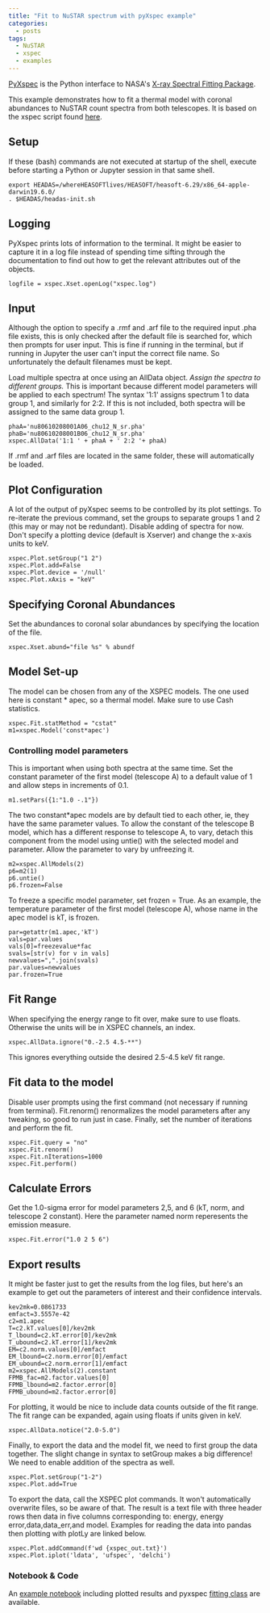 ```yaml
---
title: "Fit to NuSTAR spectrum with pyXspec example"
categories:
  - posts
tags:
  - NuSTAR
  - xspec
  - examples
---
```


[PyXspec](https://heasarc.gsfc.nasa.gov/xanadu/xspec/python/html/index.html#) is the Python interface to NASA's [X-ray Spectral Fitting Package](https://heasarc.gsfc.nasa.gov/xanadu/xspec/).

This example demonstrates how to fit a thermal model with coronal abundances to NuSTAR count spectra from both telescopes. It is based on the xspec script found [here](https://github.com/ianan/nustar_sac/blob/master/xspec/apec1fit_fpm2_cstat.xcm).

## Setup

If these (bash) commands are not executed at startup of the shell, execute before starting a Python or Jupyter session in that same shell.

    export HEADAS=/whereHEASOFTlives/HEASOFT/heasoft-6.29/x86_64-apple-darwin19.6.0/
    . $HEADAS/headas-init.sh
    
## Logging

PyXspec prints lots of information to the terminal. It might be easier to capture it in a log file instead of spending time sifting through the documentation to find out how to get the relevant attributes out of the objects.

    logfile = xspec.Xset.openLog("xspec.log")
    
## Input

Although the option to specify a .rmf and .arf file to the required input .pha file exists, this is only checked after the default file is searched for, which then prompts for user input. This is fine if running in the terminal, but if running in Jupyter the user can't input the correct file name. So unfortunately the default filenames must be kept.

Load multiple spectra at once using an AllData object. *Assign the spectra to different groups.* This is important because different model parameters will be applied to each spectrum! The syntax '1:1' assigns spectrum 1 to data group 1, and similarly for 2:2. If this is not included, both spectra will be assigned to the same data group 1.  

    phaA='nu80610208001A06_chu12_N_sr.pha' 
    phaB='nu80610208001B06_chu12_N_sr.pha'
    xspec.AllData('1:1 ' + phaA + ' 2:2 '+ phaA)
    
If .rmf and .arf files are located in the same folder, these will automatically be loaded.

## Plot Configuration

A lot of the output of pyXspec seems to be controlled by its plot settings. To re-iterate the previous command, set the groups to separate groups 1 and 2 (this may or may not be redundant). Disable adding of spectra for now. Don't specify a plotting device (default is Xserver) and change the x-axis units to keV.

    xspec.Plot.setGroup("1 2")
    xspec.Plot.add=False 
    xspec.Plot.device = '/null'
    xspec.Plot.xAxis = "keV"

## Specifying Coronal Abundances

Set the abundances to coronal solar abundances by specifying the location of the file.

    xspec.Xset.abund="file %s" % abundf
    
## Model Set-up

The model can be chosen from any of the XSPEC models. The one used here is constant \* apec, so a thermal model. Make sure to use Cash statistics.

    xspec.Fit.statMethod = "cstat"
    m1=xspec.Model('const*apec')

### Controlling model parameters
    
This is important when using both spectra at the same time. Set the constant parameter of the first model (telescope A) to a default value of 1 and allow steps in increments of 0.1.
    
    m1.setPars({1:"1.0 -.1"})
    
The two constant*apec models are by default tied to each other, ie, they have the same parameter values. To allow the constant of the telescope B model, which has a different response to telescope A, to vary, detach this component from the model using untie() with the selected model and parameter. Allow the parameter to vary by unfreezing it.

    m2=xspec.AllModels(2)
    p6=m2(1)
    p6.untie()
    p6.frozen=False

To freeze a specific model parameter, set frozen = True. As an example, the temperature parameter of the first model (telescope A), whose name in the apec model is kT, is frozen.

    par=getattr(m1.apec,'kT')
    vals=par.values
    vals[0]=freezevalue*fac
    svals=[str(v) for v in vals]
    newvalues=",".join(svals)
    par.values=newvalues
    par.frozen=True

## Fit Range

When specifying the energy range to fit over, make sure to use floats. Otherwise the units will be in XSPEC channels, an index.

    xspec.AllData.ignore("0.-2.5 4.5-**")
    
This ignores everything outside the desired 2.5-4.5 keV fit range.

## Fit data to the model
Disable user prompts using the first command (not necessary if running from terminal). Fit.renorm() renormalizes the model parameters after any tweaking, so good to run just in case. Finally, set the number of iterations and perform the fit. 

    xspec.Fit.query = "no"
    xspec.Fit.renorm()
    xspec.Fit.nIterations=1000
    xspec.Fit.perform()

## Calculate Errors
Get the 1.0-sigma error for model parameters 2,5, and 6 (kT, norm, and telescope 2 constant). Here the parameter named norm reperesents the emission measure.

    xspec.Fit.error("1.0 2 5 6")

## Export results

It might be faster just to get the results from the log files, but here's an example to get out the parameters of interest and their confidence intervals. 

    kev2mk=0.0861733
    emfact=3.5557e-42
    c2=m1.apec
    T=c2.kT.values[0]/kev2mk
    T_lbound=c2.kT.error[0]/kev2mk
    T_ubound=c2.kT.error[1]/kev2mk
    EM=c2.norm.values[0]/emfact
    EM_lbound=c2.norm.error[0]/emfact
    EM_ubound=c2.norm.error[1]/emfact
    m2=xspec.AllModels(2).constant
    FPMB_fac=m2.factor.values[0]
    FPMB_lbound=m2.factor.error[0]
    FPMB_ubound=m2.factor.error[0]
    
For plotting, it would be nice to include data counts outside of the fit range. The fit range can be expanded, again using floats if units given in keV.

    xspec.AllData.notice("2.0-5.0")

Finally, to export the data and the model fit, we need to first group the data together. The slight change in syntax to setGroup makes a big difference! We need to enable addition of the spectra as well. 

    xspec.Plot.setGroup("1-2") 
    xspec.Plot.add=True
    
To export the data, call the XSPEC plot commands. It won't automatically overwrite files, so be aware of that. The result is a text file with three header rows then data in five columns corresponding to: energy, energy error,data,data_err,and model. Examples for reading the data into pandas then plotting with plotLy are linked below.

    xspec.Plot.addCommand(f'wd {xspec_out.txt}')
    xspec.Plot.iplot('ldata', 'ufspec', 'delchi')


### Notebook & Code

An [example notebook](https://github.com/elastufka/solar_all_purpose/blob/main/pyXspec%20test.ipynb) including plotted results and pyxspec [fitting class](https://github.com/elastufka/solar_all_purpose/blob/main/fit_with_xspec.py) are available.
